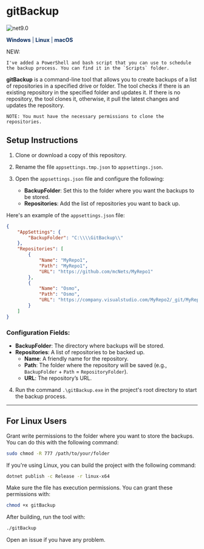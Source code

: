# gitBackup

![net9.0](https://img.shields.io/badge/net-9.0-blue)

<span style="color: #082c5f;">**Windows** | **Linux** | **macOS**</span>

NEW:
```
I've added a PowerShell and bash script that you can use to schedule the backup process. You can find it in the `Scripts` folder.
```

**gitBackup** is a command-line tool that allows you to create backups of a list of repositories in a specified drive or folder. The tool checks if there is an existing repository in the specified folder and updates it. If there is no repository, the tool clones it, otherwise, it pull the latest changes and updates the repository.

    NOTE: You must have the necessary permissions to clone the repositories.


## Setup Instructions

1. Clone or download a copy of this repository.

2. Rename the file `appsettings.tmp.json` to `appsettings.json`.

3. Open the `appsettings.json` file and configure the following:

    - **BackupFolder**: Set this to the folder where you want the backups to be stored.
    - **Repositories**: Add the list of repositories you want to back up.

Here's an example of the `appsettings.json` file:

```json
{
    "AppSettings": {
        "BackupFolder": "C:\\\\GitBackup\\"
    },
    "Repositories": [
        {
            "Name": "MyRepo1",
            "Path": "MyRepo1",
            "URL": "https://github.com/mcNets/MyRepo1"
        },
        {
            "Name": "Osmo",
            "Path": "Osmo",
            "URL": "https://company.visualstudio.com/MyRepo2/_git/MyRepo2"
        }
    ]
}
```

### Configuration Fields:

- **BackupFolder**: The directory where backups will be stored.
- **Repositories**: A list of repositories to be backed up.
    - **Name**: A friendly name for the repository.
    - **Path**: The folder where the repository will be saved (e.g., `BackupFolder` + `Path` = `RepositoryFolder`).
    - **URL**: The repository’s URL.


4. Run the command `.\gitBackup.exe` in the project's root directory to start the backup process.

---

## For Linux Users

Grant write permissions to the folder where you want to store the backups. You can do this with the following command:

```bash
sudo chmod -R 777 /path/to/your/folder
```

If you're using Linux, you can build the project with the following command:

```bash
dotnet publish -c Release -r linux-x64
```

Make sure the file has execution permissions. You can grant these permissions with:

```bash
chmod +x gitBackup
```
After building, run the tool with:
    
```bash
./gitBackup
```

Open an issue if you have any problem.


